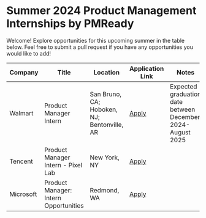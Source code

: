 # Summer 2024 Product Management Internships by PMReady
Welcome! Explore opportunities for this upcoming summer in the table below. Feel free to submit a pull request if you have any opportunities you would like to add!

| Company | Title | Location | Application Link | Notes |
| ------- | -------- | ------ | ----- | ----- |
| Walmart | Product Manager Intern | San Bruno, CA; Hoboken, NJ; Bentonville, AR| [Apply](https://walmart.wd5.myworkdayjobs.com/WalmartExternal/job/San-Bruno-CA/XMLNAME-2024-Summer-Intern--US-Product--Product-Manager--Walmart-Intern_R-1650925-1?source=Job_Board_LinkedIn&_ccid=1693450769526t37rxdf9j) | Expected graduation date between December 2024-August 2025 |
| Tencent | Product Manager Intern - Pixel Lab | New York, NY| [Apply](https://tencent.wd1.myworkdayjobs.com/en-US/Tencent_Careers/job/US-New-York/Product-Manager-Intern---Pixel-Lab_R101520?source=10100001) |  |
| Microsoft | Product Manager: Intern Opportunities | Redmond, WA| [Apply]([https://tencent.wd1.myworkdayjobs.com/en-US/Tencent_Careers/job/US-New-York/Product-Manager-Intern---Pixel-Lab_R101520?source=10100001](https://jobs.careers.microsoft.com/global/en/job/1605747/Product-Manager%3A-Intern-Opportunities-for-University-Students%2C-Redmond)https://jobs.careers.microsoft.com/global/en/job/1605747/Product-Manager%3A-Intern-Opportunities-for-University-Students%2C-Redmond) |  |
